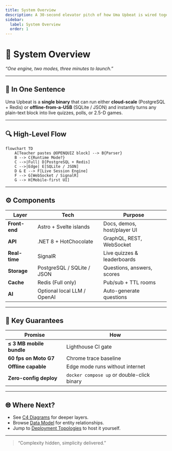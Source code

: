 ```yaml
---
title: System Overview
description: A 30-second elevator pitch of how Uma Upbeat is wired together.
sidebar:
  label: System Overview
  order: 1
---
```


# 🚀 System Overview

_“One engine, two modes, three minutes to launch.”_

---

## 🎯 In One Sentence

Uma Upbeat is a **single binary** that can run either **cloud-scale** (PostgreSQL + Redis) or **offline-from-a-USB** (SQLite / JSON) and instantly turns any plain-text block into live quizzes, polls, or 2.5-D games.

---

## 🔍 High-Level Flow

```mermaid
flowchart TD
    A[Teacher pastes @OPENQUIZ block] --> B{Parser}
    B --> C{Runtime Mode?}
    C -->|Full| D[PostgreSQL + Redis]
    C -->|Edge| E[SQLite / JSON]
    D & E --> F[Live Session Engine]
    F --> G[WebSocket / SignalR]
    G --> H[Mobile-first UI]
```

---

## ⚙️ Components

| Layer         | Tech                        | Purpose                     |
| ------------- | --------------------------- | --------------------------- |
| **Front-end** | Astro + Svelte islands      | Docs, demos, host/player UI |
| **API**       | .NET 8 + HotChocolate       | GraphQL, REST, WebSocket    |
| **Real-time** | SignalR                     | Live quizzes & leaderboards |
| **Storage**   | PostgreSQL / SQLite / JSON  | Questions, answers, scores  |
| **Cache**     | Redis (Full only)           | Pub/sub + TTL rooms         |
| **AI**        | Optional local LLM / OpenAI | Auto-generate questions     |

---

## 🔧 Key Guarantees

| Promise                  | How                                        |
| ------------------------ | ------------------------------------------ |
| **≤ 3 MB mobile bundle** | Lighthouse CI gate                         |
| **60 fps on Moto G7**    | Chrome trace baseline                      |
| **Offline capable**      | Edge mode runs without internet            |
| **Zero-config deploy**   | `docker compose up` or double-click binary |

---

## 🌐 Where Next?

- See [C4 Diagrams](/architecture/c4-diagrams) for deeper layers.
- Browse [Data Model](/architecture/data-model) for entity relationships.
- Jump to [Deployment Topologies](/architecture/deployment-topologies) to host it yourself.

---

> “Complexity hidden, simplicity delivered.”
